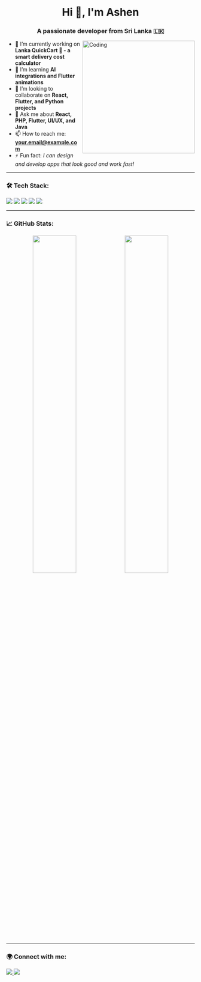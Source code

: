 <h1 align="center">Hi 👋, I'm Ashen</h1>
<h3 align="center">A passionate developer from Sri Lanka 🇱🇰</h3>

<img align="right" alt="Coding" width="300" src="https://media.giphy.com/media/qgQUggAC3Pfv687qPC/giphy.gif">

- 🔭 I’m currently working on **Lanka QuickCart 🛒 - a smart delivery cost calculator**
- 🌱 I’m learning **AI integrations and Flutter animations**
- 👯 I’m looking to collaborate on **React, Flutter, and Python projects**
- 💬 Ask me about **React, PHP, Flutter, UI/UX, and Java**
- 📫 How to reach me: **your.email@example.com**
- ⚡ Fun fact: *I can design and develop apps that look good and work fast!*

---

### 🛠️ Tech Stack:
<p>
  <img src="https://img.shields.io/badge/React-%2361DAFB.svg?style=for-the-badge&logo=react&logoColor=white" />
  <img src="https://img.shields.io/badge/Flutter-%2302569B.svg?style=for-the-badge&logo=flutter&logoColor=white" />
  <img src="https://img.shields.io/badge/PHP-%23777BB4.svg?style=for-the-badge&logo=php&logoColor=white" />
  <img src="https://img.shields.io/badge/Python-%2314354C.svg?style=for-the-badge&logo=python&logoColor=white" />
  <img src="https://img.shields.io/badge/Figma-%23F24E1E.svg?style=for-the-badge&logo=figma&logoColor=white" />
</p>

---

### 📈 GitHub Stats:
<p align="center">
  <img width="48%" src="https://github-readme-stats.vercel.app/api?username=yourusername&show_icons=true&theme=tokyonight" />
  <img width="48%" src="https://github-readme-streak-stats.herokuapp.com/?user=yourusername&theme=tokyonight" />
</p>

---

### 🌍 Connect with me:
<p>
  <a href="https://linkedin.com/in/yourlinkedin" target="_blank">
    <img src="https://img.shields.io/badge/LinkedIn-blue?style=for-the-badge&logo=linkedin&logoColor=white" />
  </a>
  <a href="mailto:your.email@example.com" target="_blank">
    <img src="https://img.shields.io/badge/Gmail-D14836?style=for-the-badge&logo=gmail&logoColor=white" />
  </a>
</p>
